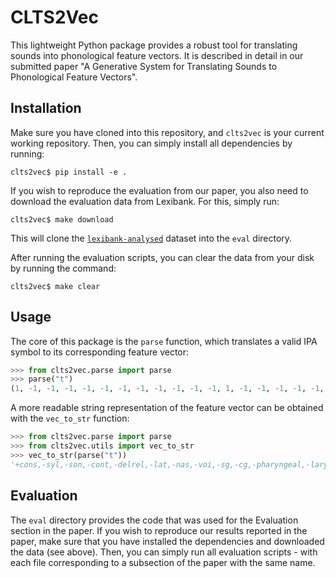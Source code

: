 # CLTS2Vec

This lightweight Python package provides a robust tool for translating sounds into phonological feature vectors. It is described in detail in our submitted paper "A Generative System for Translating Sounds to Phonological Feature Vectors".

## Installation

Make sure you have cloned into this repository, and `clts2vec` is your current working repository. Then, you can simply install all dependencies by running:

```
clts2vec$ pip install -e .
```

If you wish to reproduce the evaluation from our paper, you also need to download the evaluation data from Lexibank. For this, simply run:

```
clts2vec$ make download
```

This will clone the [`lexibank-analysed`](https://github.com/lexibank/lexibank-analysed) dataset into the `eval` directory.

After running the evaluation scripts, you can clear the data from your disk by running the command:

```
clts2vec$ make clear
```

## Usage

The core of this package is the `parse` function, which translates a valid IPA symbol to its corresponding feature vector:

```python
>>> from clts2vec.parse import parse
>>> parse("t")
(1, -1, -1, -1, -1, -1, -1, -1, -1, -1, -1, -1, 1, -1, -1, -1, -1, -1, 0, 0, -1, -1, -1, 1, -1, 0, 0, 0, 0, 0, 0, 0, 0, 0, 0, 0, 0, 0, 0)
```

A more readable string representation of the feature vector can be obtained with the `vec_to_str` function:

```python
>>> from clts2vec.parse import parse
>>> from clts2vec.utils import vec_to_str
>>> vec_to_str(parse("t"))
'+cons,-syl,-son,-cont,-delrel,-lat,-nas,-voi,-sg,-cg,-pharyngeal,-laryngeal,+cor,-dorsal,-lab,-hi,-lo,-back,0_front,0_tense,-round,-velaric,-long,+ant,-distr,0_strid,0_hitone,0_hireg,0_loreg,0_rising,0_falling,0_contour,0_backshift,0_frontshift,0_opening,0_closing,0_centering,0_longdistance,0_secondrounded'
```

## Evaluation

The `eval` directory provides the code that was used for the Evaluation section in the paper. If you wish to reproduce our results reported in the paper, make sure that you have installed the dependencies and downloaded the data (see above). Then, you can simply run all evaluation scripts - with each file corresponding to a subsection of the paper with the same name.
